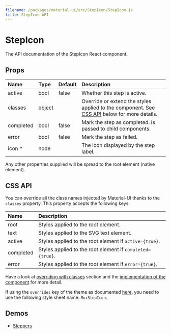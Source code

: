 ```yaml
---
filename: /packages/material-ui/src/StepIcon/StepIcon.js
title: StepIcon API
---
```


<!--- This documentation is automatically generated, do not try to edit it. -->

# StepIcon

<p class="description">The API documentation of the StepIcon React component.</p>



## Props

| Name | Type | Default | Description |
|:-----|:-----|:--------|:------------|
| <span class="prop-name">active</span> | <span class="prop-type">bool | <span class="prop-default">false</span> | Whether this step is active. |
| <span class="prop-name">classes</span> | <span class="prop-type">object |   | Override or extend the styles applied to the component. See [CSS API](#css-api) below for more details. |
| <span class="prop-name">completed</span> | <span class="prop-type">bool | <span class="prop-default">false</span> | Mark the step as completed. Is passed to child components. |
| <span class="prop-name">error</span> | <span class="prop-type">bool | <span class="prop-default">false</span> | Mark the step as failed. |
| <span class="prop-name required">icon *</span> | <span class="prop-type">node |   | The icon displayed by the step label. |

Any other properties supplied will be spread to the root element (native element).

## CSS API

You can override all the class names injected by Material-UI thanks to the `classes` property.
This property accepts the following keys:


| Name | Description |
|:-----|:------------|
| <span class="prop-name">root</span> | Styles applied to the root element.
| <span class="prop-name">text</span> | Styles applied to the SVG text element.
| <span class="prop-name">active</span> | Styles applied to the root element if `active={true}`.
| <span class="prop-name">completed</span> | Styles applied to the root element if `completed={true}`.
| <span class="prop-name">error</span> | Styles applied to the root element if `error={true}`.

Have a look at [overriding with classes](/customization/overrides#overriding-with-classes) section
and the [implementation of the component](https://github.com/mui-org/material-ui/tree/master/packages/material-ui/src/StepIcon/StepIcon.js)
for more detail.

If using the `overrides` key of the theme as documented
[here](/customization/themes#customizing-all-instances-of-a-component-type),
you need to use the following style sheet name: `MuiStepIcon`.

## Demos

- [Steppers](/demos/steppers)

